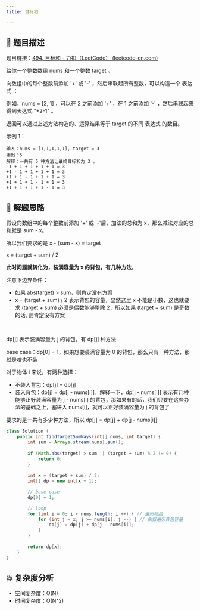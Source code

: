 ```yaml
---
title: 目标和

---
```


## 📃 题目描述

题目链接：[494. 目标和 - 力扣（LeetCode） (leetcode-cn.com)](https://leetcode-cn.com/problems/target-sum/)

给你一个整数数组 nums 和一个整数 target 。

向数组中的每个整数前添加 '+' 或 '-' ，然后串联起所有整数，可以构造一个 表达式 ：

例如，nums = [2, 1] ，可以在 2 之前添加 '+' ，在 1 之前添加 '-' ，然后串联起来得到表达式 "+2-1" 。

返回可以通过上述方法构造的、运算结果等于 target 的不同 表达式 的数目。

示例 1：

```
输入：nums = [1,1,1,1,1], target = 3
输出：5
解释：一共有 5 种方法让最终目标和为 3 。
-1 + 1 + 1 + 1 + 1 = 3
+1 - 1 + 1 + 1 + 1 = 3
+1 + 1 - 1 + 1 + 1 = 3
+1 + 1 + 1 - 1 + 1 = 3
+1 + 1 + 1 + 1 - 1 = 3
```

## 🔔 解题思路

假设向数组中的每个整数前添加 '+' 或 '-'后，加法的总和为 x，那么减法对应的总和就是 sum - x。

所以我们要求的是 x - (sum - x) = target

x = (target + sum) / 2

**此时问题就转化为，装满容量为 x 的背包，有几种方法**。

注意下边界条件：

- 如果 abs(target) > sum，则肯定没有方案
- x = (target + sum) / 2 表示背包的容量，显然这里 x 不能是小数，这也就要求 (target + sum) 必须是偶数能够整除 2，所以如果 (target + sum) 是奇数的话, 则肯定没有方案

<br>

dp[j] 表示装满容量为 j 的背包，有 dp[j] 种方法

base case：dp[0] = 1，如果想要装满容量为 0 的背包，那么只有一种方法，那就是啥也不装

对于物体 i 来说，有两种选择：

- 不装入背包：dp[j] = dp[j]
- 装入背包：dp[j] = dp[j - nums[i]]。解释一下，dp[j - nums[i]] 表示有几种能够正好装满容量为 j - nums[i] 的背包，那如果有的话，我们只要在这些办法的基础之上，塞进入 nums[i]，就可以正好装满容量为 j 的背包了

要求的是一共有多少种方法，所以 dp[j] = dp[j] + dp[j - nums[i]]


```java
class Solution {
    public int findTargetSumWays(int[] nums, int target) {
        int sum = Arrays.stream(nums).sum();
        
        if (Math.abs(target) > sum || (target + sum) % 2 != 0) {
            return 0;
        }
        
        int x = (target + sum) / 2;
        int[] dp = new int[x + 1];

        // base case
        dp[0] = 1;

        // loop
        for (int i = 0; i < nums.length; i ++) { // 遍历物品
            for (int j = x; j >= nums[i]; j --) { // 倒叙遍历背包容量
                dp[j] = dp[j] + dp[j - nums[i]];
            }
        }

        return dp[x];
    }
}
```

## 💥 复杂度分析

- 空间复杂度：O(N)
- 时间复杂度：O(N^2)

